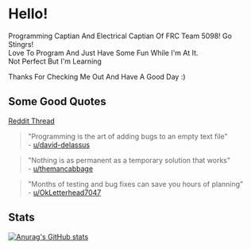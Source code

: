 # Hello!

Programming Captian And Electrical Captian Of FRC Team 5098! Go Stingrs!  
Love To Program And Just Have Some Fun While I'm At It.  
Not Perfect But I'm Learning

Thanks For Checking Me Out And Have A Good Day :)


## Some Good Quotes

[Reddit Thread](https://www.reddit.com/r/ProgrammerHumor/comments/108auwz/guys_i_want_to_put_a_funny_programming_quote_on/)

> "Programming is the art of adding bugs to an empty text file"  
> \- [u/david-delassus](https://reddit.com/u/david-delassus)

> "Nothing is as permanent as a temporary solution that works"  
> \- [u/themancabbage](https://reddit.com/u/themancabbage)

> "Months of testing and bug fixes can save you hours of planning"  
> \- [u/OkLetterhead7047](https://reddit.com/u/u/OkLetterhead7047)

## Stats

[![Anurag's GitHub stats](https://github-readme-stats.vercel.app/api?username=J-The-Fox&count_private=true&show_icons=true&theme=great-gatsby)](https://github.com/anuraghazra/github-readme-stats)


<!---
J-The-Fox/J-The-Fox is a ✨ special ✨ repository because its `README.md` (this file) appears on your GitHub profile.
You can click the Preview link to take a look at your changes.
--->

